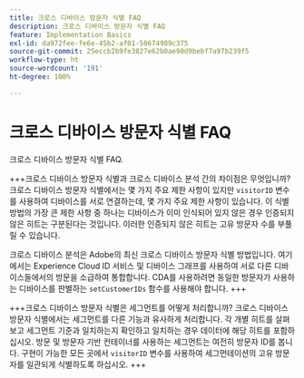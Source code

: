 ```yaml
---
title: 크로스 디바이스 방문자 식별 FAQ
description: 크로스 디바이스 방문자 식별 FAQ
feature: Implementation Basics
exl-id: da972fee-fe6e-45b2-af01-50674989c375
source-git-commit: 25eccb2b9fe3827e62b0ae98d9bebf7a97b239f5
workflow-type: ht
source-wordcount: '191'
ht-degree: 100%

---
```


# 크로스 디바이스 방문자 식별 FAQ

크로스 디바이스 방문자 식별 FAQ.

+++크로스 디바이스 방문자 식별과 크로스 디바이스 분석 간의 차이점은 무엇입니까?
크로스 디바이스 방문자 식별에서는 몇 가지 주요 제한 사항이 있지만 `visitorID` 변수를 사용하여 디바이스를 서로 연결하는데, 몇 가지 주요 제한 사항이 있습니다. 이 식별 방법의 가장 큰 제한 사항 중 하나는 디바이스가 이미 인식되어 있지 않은 경우 인증되지 않은 히트는 구분된다는 것입니다. 이러한 인증되지 않은 히트는 고유 방문자 수를 부풀릴 수 있습니다.

크로스 디바이스 분석은 Adobe의 최신 크로스 디바이스 방문자 식별 방법입니다. 여기에서는 Experience Cloud ID 서비스 및 디바이스 그래프를 사용하여 서로 다른 디바이스들에서의 방문을 소급하여 통합합니다. CDA를 사용하려면 동일한 방문자가 사용하는 디바이스를 판별하는 `setCustomerIDs` 함수를 사용해야 합니다.
+++

+++크로스 디바이스 방문자 식별은 세그먼트를 어떻게 처리합니까?
크로스 디바이스 방문자 식별에서는 세그먼트를 다른 기능과 유사하게 처리합니다. 각 개별 히트를 살펴보고 세그먼트 기준과 일치하는지 확인하고 일치하는 경우 데이터에 해당 히트를 포함하십시오. 방문 및 방문자 기반 컨테이너를 사용하는 세그먼트는 여전히 방문자 ID를 봅니다. 구현이 가능한 모든 곳에서 `visitorID` 변수를 사용하여 세그먼테이션의 고유 방문자를 일관되게 식별하도록 하십시오.
+++
